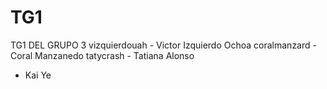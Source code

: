 # TG1
TG1 DEL GRUPO 3
vizquierdouah - Victor Izquierdo Ochoa
coralmanzard - Coral Manzanedo
tatycrash - Tatiana Alonso
 - Kai Ye 
